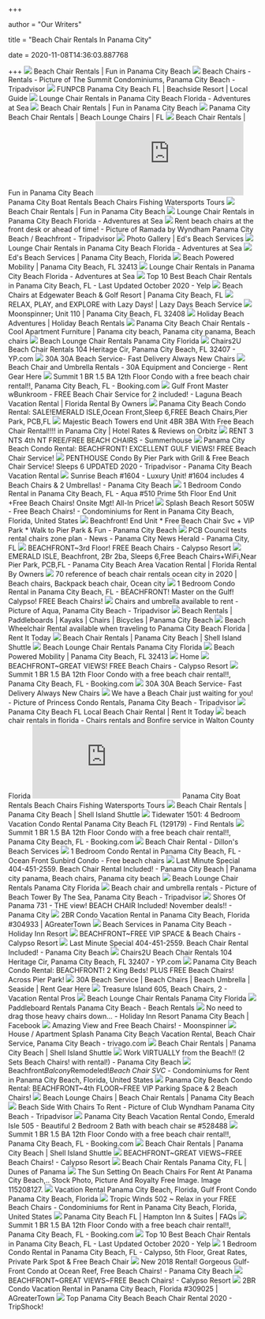+++
        
author = "Our Writers"
        
title = "Beach Chair Rentals In Panama City"
        
date = 2020-11-08T14:36:03.887768
        
+++
[ ![](https://funpcb.com/wp-content/uploads/2018/02/beach-chairs-768x466.jpg)](https://funpcb.com/wp-content/uploads/2018/02/beach-chairs-768x466.jpg) Beach Chair Rentals | Fun in Panama City Beach
[ ![](https://media-cdn.tripadvisor.com/media/photo-s/01/05/22/60/beach-chairs-rentals.jpg)](https://media-cdn.tripadvisor.com/media/photo-s/01/05/22/60/beach-chairs-rentals.jpg) Beach Chairs - Rentals - Picture of The Summit Condominiums, Panama City  Beach - Tripadvisor
[ ![](https://beachsideresortpanamacitybeach.com/wp-content/uploads/beachside-beach-rentals.jpg)](https://beachsideresortpanamacitybeach.com/wp-content/uploads/beachside-beach-rentals.jpg) FUNPCB Panama City Beach FL | Beachside Resort | Local Guide
[ ![](https://www.watersportspc.com/images/9794F72C-5169-4208-B931-4C6DD1287801.jpeg)](https://www.watersportspc.com/images/9794F72C-5169-4208-B931-4C6DD1287801.jpeg) Lounge Chair Rentals in Panama City Beach Florida - Adventures at Sea
[ ![](https://funpcb.com/wp-content/uploads/2018/02/beach-chair-rentals-panama-city-beach-gallery-3-768x393.jpg)](https://funpcb.com/wp-content/uploads/2018/02/beach-chair-rentals-panama-city-beach-gallery-3-768x393.jpg) Beach Chair Rentals | Fun in Panama City Beach
[ ![](https://beachrentalspcb.com/wp-content/uploads/2016/06/beach-chair-rentals-panama-city-beach.jpg)](https://beachrentalspcb.com/wp-content/uploads/2016/06/beach-chair-rentals-panama-city-beach.jpg) Panama City Beach Chair Rentals | Beach Lounge Chairs | FL
[ ![](https://funpcb.com/wp-content/uploads/2018/02/beach-chair-rentals-panama-city-beach-gallery-1.jpg)](https://funpcb.com/wp-content/uploads/2018/02/beach-chair-rentals-panama-city-beach-gallery-1.jpg) Beach Chair Rentals | Fun in Panama City Beach
[ ![](https://www.panamabeachservice.com/wp-content/themes/panamabeachservice/tools/timthumb.php?src=/wp-content/sdaolpu/2011/03/beach.png&h=335&w=994&zc=1)](https://www.panamabeachservice.com/wp-content/themes/panamabeachservice/tools/timthumb.php?src=/wp-content/sdaolpu/2011/03/beach.png&h=335&w=994&zc=1) Panama City Boat Rentals Beach Chairs Fishing Watersports Tours
[ ![](https://funpcb.com/wp-content/uploads/2018/02/beach-chair-rentals-panama-city-beach-gallery-2.jpg)](https://funpcb.com/wp-content/uploads/2018/02/beach-chair-rentals-panama-city-beach-gallery-2.jpg) Beach Chair Rentals | Fun in Panama City Beach
[ ![](https://www.watersportspc.com/images/36321808_10156411089473834_2271247696184475648_n.jpg)](https://www.watersportspc.com/images/36321808_10156411089473834_2271247696184475648_n.jpg) Lounge Chair Rentals in Panama City Beach Florida - Adventures at Sea
[ ![](https://media-cdn.tripadvisor.com/media/photo-s/17/46/ad/d2/rent-beach-chairs-at.jpg)](https://media-cdn.tripadvisor.com/media/photo-s/17/46/ad/d2/rent-beach-chairs-at.jpg) Rent beach chairs at the front desk or ahead of time! - Picture of Ramada  by Wyndham Panama City Beach / Beachfront - Tripadvisor
[ ![](http://www.edsbeachservicesinc.com/wp-content/gallery/the-beach/079.jpg)](http://www.edsbeachservicesinc.com/wp-content/gallery/the-beach/079.jpg) Photo Gallery | Ed's Beach Services
[ ![](https://www.watersportspc.com/images/38426804_10156505310423834_3080007054681702400_n.jpg)](https://www.watersportspc.com/images/38426804_10156505310423834_3080007054681702400_n.jpg) Lounge Chair Rentals in Panama City Beach Florida - Adventures at Sea
[ ![](https://www.edsbeachservicesinc.com/wp-content/gallery/homepage/home1_0.jpg)](https://www.edsbeachservicesinc.com/wp-content/gallery/homepage/home1_0.jpg) Ed's Beach Services | Panama City Beach, Florida
[ ![](https://assets.simpleviewinc.com/simpleview/image/fetch/c_limit,q_75,w_1200/https://assets.simpleviewinc.com/simpleview/image/upload/crm/panamacitybeach/rainbow-umbrella_a85ceda8-5056-a36a-0bcee1b75ac97f7f.jpg)](https://assets.simpleviewinc.com/simpleview/image/fetch/c_limit,q_75,w_1200/https://assets.simpleviewinc.com/simpleview/image/upload/crm/panamacitybeach/rainbow-umbrella_a85ceda8-5056-a36a-0bcee1b75ac97f7f.jpg) Beach Powered Mobility | Panama City Beach, FL 32413
[ ![](https://www.watersportspc.com/images/41808177_10156611741598834_8585491718915227648_n.jpg)](https://www.watersportspc.com/images/41808177_10156611741598834_8585491718915227648_n.jpg) Lounge Chair Rentals in Panama City Beach Florida - Adventures at Sea
[ ![](https://s3-media0.fl.yelpcdn.com/bphoto/gfasUhhS68b9nJhr0LsEkA/ls.jpg)](https://s3-media0.fl.yelpcdn.com/bphoto/gfasUhhS68b9nJhr0LsEkA/ls.jpg) Top 10 Best Beach Chair Rentals in Panama City Beach, FL - Last Updated  October 2020 - Yelp
[ ![](http://gointothebeach.com/wp-content/uploads/2018/02/BF8B320E-8F88-4595-9150-C7A422E3D862-1024x768.jpg)](http://gointothebeach.com/wp-content/uploads/2018/02/BF8B320E-8F88-4595-9150-C7A422E3D862-1024x768.jpg) Beach Chairs at Edgewater Beach & Golf Resort | Panama City Beach, FL
[ ![](https://lazydaysbeachservice.com/wp-content/uploads/2020/05/beach-umbrella-chairs.png)](https://lazydaysbeachservice.com/wp-content/uploads/2020/05/beach-umbrella-chairs.png) RELAX, PLAY, and EXPLORE with Lazy Days! | Lazy Days Beach Service
[ ![](https://assets.simpleviewinc.com/simpleview/image/fetch/c_fill,h_376,q_75,w_564/https://assets.simpleviewinc.com/simpleview/image/upload/crm/panamacitybeach/IMG_66050_a817c11b-5056-a36a-0b54189de4072f3b.jpg)](https://assets.simpleviewinc.com/simpleview/image/fetch/c_fill,h_376,q_75,w_564/https://assets.simpleviewinc.com/simpleview/image/upload/crm/panamacitybeach/IMG_66050_a817c11b-5056-a36a-0b54189de4072f3b.jpg) Moonspinner; Unit 110 | Panama City Beach, FL 32408
[ ![](https://www.holidaybeachrentals.com/custimages/beach%20chairs/BeachChairs.jpg)](https://www.holidaybeachrentals.com/custimages/beach%20chairs/BeachChairs.jpg) Holiday Beach Adventures | Holiday Beach Rentals
[ ![](https://i.pinimg.com/originals/de/59/06/de59061ff02c03b7dd3c7bb5d1a8f556.jpg)](https://i.pinimg.com/originals/de/59/06/de59061ff02c03b7dd3c7bb5d1a8f556.jpg) Panama City Beach Chair Rentals - Cool Apartment Furniture | Panama city  beach, Panama city panama, Beach chairs
[ ![](http://www.sunshinewatersportsofpc.com/chad%20umbrella.jpg)](http://www.sunshinewatersportsofpc.com/chad%20umbrella.jpg) Beach Lounge Chair Rentals Panama City Florida
[ ![](https://i1.ypcdn.com/blob/24483f688bb176a99873c9e26592f54709840134_400x260_crop.jpg)](https://i1.ypcdn.com/blob/24483f688bb176a99873c9e26592f54709840134_400x260_crop.jpg) Chairs2U Beach Chair Rentals 104 Heritage Cir, Panama City Beach, FL 32407  - YP.com
[ ![](https://www.therentalshop30a.com/media/catalog/category/Santa_Rosa_Beach_chair_rentals_beach_service.jpg)](https://www.therentalshop30a.com/media/catalog/category/Santa_Rosa_Beach_chair_rentals_beach_service.jpg) 30A 30A Beach Service- Fast Delivery Always New Chairs
[ ![](https://rentgearhere.com/wp-content/sdaolpu/2012/05/july-speacial3.jpg)](https://rentgearhere.com/wp-content/sdaolpu/2012/05/july-speacial3.jpg) Beach Chair and Umbrella Rentals - 30A Equipment and Concierge - Rent Gear  Here
[ ![](https://cf.bstatic.com/images/hotel/max1280x900/231/231875612.jpg)](https://cf.bstatic.com/images/hotel/max1280x900/231/231875612.jpg) Summit 1 BR 1.5 BA 12th Floor Condo with a free beach chair rental!!, Panama  City Beach, FL - Booking.com
[ ![](https://www.floridarentalbyowners.com/images/w.460/h.320/c.1/mr.0/d.listing_photos/sd.2018-01/i.cb85d17ff1f22f102dd8067f9966a1e5.jpg)](https://www.floridarentalbyowners.com/images/w.460/h.320/c.1/mr.0/d.listing_photos/sd.2018-01/i.cb85d17ff1f22f102dd8067f9966a1e5.jpg) Gulf Front Master wBunkroom - FREE Beach Chair Service for 2 included! -  Laguna Beach Vacation Rental | Florida Rental By Owners
[ ![](https://assets.floridarentals.com/assets/properties/2805/tn1_58238908515211677350.jpg)](https://assets.floridarentals.com/assets/properties/2805/tn1_58238908515211677350.jpg) Panama City Beach Condo Rental: SALE!EMERALD ISLE,Ocean Front,Sleep 6,FREE Beach  Chairs,Pier Park, PCB,FL
[ ![](https://images.trvl-media.com/hotels/34000000/33940000/33935400/33935354/4b2f7bda_z.jpg)](https://images.trvl-media.com/hotels/34000000/33940000/33935400/33935354/4b2f7bda_z.jpg) Majestic Beach Towers end Unit 4BR 3BA With Free Beach Chair Rental!!!! in Panama  City | Hotel Rates & Reviews on Orbitz
[ ![](https://res.cloudinary.com/rws-ecbyo/image/upload/q_auto,f_auto,c_scale,h_675/img_82a6b273d1332750_pool-area-view-from-balcony.jpg)](https://res.cloudinary.com/rws-ecbyo/image/upload/q_auto,f_auto,c_scale,h_675/img_82a6b273d1332750_pool-area-view-from-balcony.jpg) RENT 3 NTS 4th NT FREE/FREE BEACH CHAIRS - Summerhouse
[ ![](https://assets.floridarentals.com/assets/properties/2899/tn1_2428907415264152990.jpg)](https://assets.floridarentals.com/assets/properties/2899/tn1_2428907415264152990.jpg) Panama City Beach Condo Rental: BEACHFRONT! EXCELLENT GULF VIEWS! FREE Beach  Chair Service!
[ ![](https://media-cdn.tripadvisor.com/media/vr-splice-j/02/d0/c3/cb.jpg)](https://media-cdn.tripadvisor.com/media/vr-splice-j/02/d0/c3/cb.jpg) PENTHOUSE Condo By Pier Park with Grill & Free Beach Chair Service! Sleeps  6 UPDATED 2020 - Tripadvisor - Panama City Beach Vacation Rental
[ ![](https://odis.homeaway.com/odis/listing/9369e98e-0c06-43ab-ba0a-e79b8c648eaa.c10.jpg)](https://odis.homeaway.com/odis/listing/9369e98e-0c06-43ab-ba0a-e79b8c648eaa.c10.jpg) Sunrise Beach #1604 - Luxury Unit! #1604 includes 4 Beach Chairs & 2  Umbrellas! - Panama City Beach
[ ![](https://assets.floridarentals.com/assets/properties/1082/tn1_53415852515245220520.jpg)](https://assets.floridarentals.com/assets/properties/1082/tn1_53415852515245220520.jpg) 1 Bedroom Condo Rental in Panama City Beach, FL - Aqua #510 Prime 5th Floor  End Unit +Free Beach Chairs! Onsite Mgt! All-In Price!
[ ![](https://a0.muscache.com/im/pictures/4e01c4c0-6b24-47a1-a441-03da02d052f9.jpg?im_w=720)](https://a0.muscache.com/im/pictures/4e01c4c0-6b24-47a1-a441-03da02d052f9.jpg?im_w=720) Splash Beach Resort 505W - Free Beach Chairs! - Condominiums for Rent in Panama  City Beach, Florida, United States
[ ![](https://odis.homeaway.com/odis/listing/c9e7e4a3-1019-4e27-b72d-66cb7d761345.f6.jpg)](https://odis.homeaway.com/odis/listing/c9e7e4a3-1019-4e27-b72d-66cb7d761345.f6.jpg) Beachfront! End Unit * Free Beach Chair Svc + VIP Park * Walk to Pier Park  & Fun - Panama City Beach
[ ![](https://www.newsherald.com/storyimage/DA/20150717/NEWS/150719706/AR/0/AR-150719706.jpg?MaxW=600)](https://www.newsherald.com/storyimage/DA/20150717/NEWS/150719706/AR/0/AR-150719706.jpg?MaxW=600) PCB Council tests rental chairs zone plan - News - Panama City News Herald  - Panama City, FL
[ ![](https://res.cloudinary.com/rws-ecbyo/image/upload/q_auto,f_auto,c_scale,h_675/img_9947541feb9a3bfd_new-view-from-balcony-of-ocean.jpg)](https://res.cloudinary.com/rws-ecbyo/image/upload/q_auto,f_auto,c_scale,h_675/img_9947541feb9a3bfd_new-view-from-balcony-of-ocean.jpg) BEACHFRONT~3rd Floor! FREE Beach Chairs - Calypso Resort
[ ![](https://www.floridarentalbyowners.com/images/w.1280/h.853/c.1/mr.0/d.listing_photos/sd.2018-04/i.b19e70068177c3dbda4001840a35576d.jpg)](https://www.floridarentalbyowners.com/images/w.1280/h.853/c.1/mr.0/d.listing_photos/sd.2018-04/i.b19e70068177c3dbda4001840a35576d.jpg) EMERALD ISLE, Beachfront, 2Br 2ba, Sleeps 6,Free Beach Chairs+WiFi,Near  Pier Park, PCB,FL - Panama City Beach Area Vacation Rental | Florida Rental  By Owners
[ ![](https://i.pinimg.com/originals/ad/ee/7d/adee7d937fdd1b6a2deed9806e72c786.jpg)](https://i.pinimg.com/originals/ad/ee/7d/adee7d937fdd1b6a2deed9806e72c786.jpg) 70 reference of beach chair rentals ocean city in 2020 | Beach chairs,  Backpack beach chair, Ocean city
[ ![](https://assets.floridarentals.com/assets/properties/3008/tn1_42450854915223396010.jpg)](https://assets.floridarentals.com/assets/properties/3008/tn1_42450854915223396010.jpg) 1 Bedroom Condo Rental in Panama City Beach, FL - BEACHFRONT! Master on the  Gulf! Calypso! FREE Beach Chairs!
[ ![](https://media-cdn.tripadvisor.com/media/photo-s/02/86/84/8a/filename-img-8075-jpg.jpg)](https://media-cdn.tripadvisor.com/media/photo-s/02/86/84/8a/filename-img-8075-jpg.jpg) Chairs and umbrella available to rent - Picture of Aqua, Panama City Beach  - Tripadvisor
[ ![](https://beachrentalspcb.com/wp-content/uploads/2016/06/sunset.jpg)](https://beachrentalspcb.com/wp-content/uploads/2016/06/sunset.jpg) Beach Rentals | Paddleboards | Kayaks | Chairs | Bicycles | Panama City  Beach
[ ![](https://www.rentittoday.com/cmsAdmin/uploads/pushchair1_004.jpg)](https://www.rentittoday.com/cmsAdmin/uploads/pushchair1_004.jpg) Beach Wheelchair Rental available when traveling to Panama City Beach  Florida | Rent It Today
[ ![](https://www.shellislandshuttle.com/wp-content/uploads/2017/08/BeachChairs-1024x236.jpg)](https://www.shellislandshuttle.com/wp-content/uploads/2017/08/BeachChairs-1024x236.jpg) Beach Chair Rentals | Panama City Beach | Shell Island Shuttle
[ ![](http://www.sunshinewatersportsofpc.com/beach%20slammin.jpg)](http://www.sunshinewatersportsofpc.com/beach%20slammin.jpg) Beach Lounge Chair Rentals Panama City Florida
[ ![](https://assets.simpleviewinc.com/simpleview/image/fetch/c_limit,q_75,w_1200/https://assets.simpleviewinc.com/simpleview/image/upload/crm/panamacitybeach/push-mail_a84e3fab-5056-a36a-0bd5f2af5ee74f84.png)](https://assets.simpleviewinc.com/simpleview/image/fetch/c_limit,q_75,w_1200/https://assets.simpleviewinc.com/simpleview/image/upload/crm/panamacitybeach/push-mail_a84e3fab-5056-a36a-0bd5f2af5ee74f84.png) Beach Powered Mobility | Panama City Beach, FL 32413
[ ![](http://nebula.wsimg.com/2d044f4ce5aa1ecc04d06ff00f9c9a2c?AccessKeyId=D5E5866CC6CB7A967D93&disposition=0&alloworigin=1)](http://nebula.wsimg.com/2d044f4ce5aa1ecc04d06ff00f9c9a2c?AccessKeyId=D5E5866CC6CB7A967D93&disposition=0&alloworigin=1) Home
[ ![](https://res.cloudinary.com/rws-ecbyo/image/upload/q_auto,f_auto,c_scale,h_675/img_7bca5229217d81d0_main-living-area-seating-windows-open.jpg)](https://res.cloudinary.com/rws-ecbyo/image/upload/q_auto,f_auto,c_scale,h_675/img_7bca5229217d81d0_main-living-area-seating-windows-open.jpg) BEACHFRONT~GREAT VIEWS! FREE Beach Chairs - Calypso Resort
[ ![](https://cf.bstatic.com/images/hotel/max1024x768/231/231875502.jpg)](https://cf.bstatic.com/images/hotel/max1024x768/231/231875502.jpg) Summit 1 BR 1.5 BA 12th Floor Condo with a free beach chair rental!!, Panama  City Beach, FL - Booking.com
[ ![](https://www.therentalshop30a.com/media/wysiwyg/The_rental_Shop30A_Santa_Rosa_Beach_chair_and_umbrella_rental.jpg)](https://www.therentalshop30a.com/media/wysiwyg/The_rental_Shop30A_Santa_Rosa_Beach_chair_and_umbrella_rental.jpg) 30A 30A Beach Service- Fast Delivery Always New Chairs
[ ![](https://media-cdn.tripadvisor.com/media/photo-s/01/d2/a9/19/we-have-a-beach-chair.jpg)](https://media-cdn.tripadvisor.com/media/photo-s/01/d2/a9/19/we-have-a-beach-chair.jpg) We have a Beach Chair just waiting for you! - Picture of Princess Condo  Rentals, Panama City Beach - Tripadvisor
[ ![](https://www.rentittoday.com/cmsAdmin/uploads/thumb/beachchair.jpg)](https://www.rentittoday.com/cmsAdmin/uploads/thumb/beachchair.jpg) Panama City Beach FL Local Beach Chair Rental | Rent It Today
[ ![](https://i.pinimg.com/originals/5e/fd/d1/5efdd1cac99ccabf4e3bec1723048cfc.jpg)](https://i.pinimg.com/originals/5e/fd/d1/5efdd1cac99ccabf4e3bec1723048cfc.jpg) beach chair rentals in florida - Chairs rentals and Bonfire service in  Walton County Florida
[ ![](https://www.panamabeachservice.com/wp-content/themes/panamabeachservice/tools/timthumb.php?src=/wp-content/sdaolpu/2011/03/jetski.jpg&h=335&w=994&zc=1)](https://www.panamabeachservice.com/wp-content/themes/panamabeachservice/tools/timthumb.php?src=/wp-content/sdaolpu/2011/03/jetski.jpg&h=335&w=994&zc=1) Panama City Boat Rentals Beach Chairs Fishing Watersports Tours
[ ![](https://www.shellislandshuttle.com/wp-content/uploads/2019/05/BeachChair_Rentals_preview-1024x539.jpeg)](https://www.shellislandshuttle.com/wp-content/uploads/2019/05/BeachChair_Rentals_preview-1024x539.jpeg) Beach Chair Rentals | Panama City Beach | Shell Island Shuttle
[ ![](https://www.findrentals.com/vacations/rentals/10239/129179/panama-city-beach-condo-tidewater-1501-1.jpg)](https://www.findrentals.com/vacations/rentals/10239/129179/panama-city-beach-condo-tidewater-1501-1.jpg) Tidewater 1501: 4 Bedroom Vacation Condo Rental Panama City Beach FL  (129179) - Find Rentals
[ ![](https://cf.bstatic.com/images/hotel/max1024x768/231/231875595.jpg)](https://cf.bstatic.com/images/hotel/max1024x768/231/231875595.jpg) Summit 1 BR 1.5 BA 12th Floor Condo with a free beach chair rental!!, Panama  City Beach, FL - Booking.com
[ ![](https://img1.wsimg.com/isteam/ip/4d611e0e-c7b1-4974-bc1e-fb6513d28d34/fb_106897703189605_2048x1536.jpg)](https://img1.wsimg.com/isteam/ip/4d611e0e-c7b1-4974-bc1e-fb6513d28d34/fb_106897703189605_2048x1536.jpg) Beach Chair Rental - Dillon's Beach Services
[ ![](https://assets.floridarentals.com/assets/properties/6952/tn1_171432490815682350940.jpg)](https://assets.floridarentals.com/assets/properties/6952/tn1_171432490815682350940.jpg) 1 Bedroom Condo Rental in Panama City Beach, FL - Ocean Front Sunbird Condo  - Free beach chairs
[ ![](https://i.pinimg.com/originals/7e/ac/f5/7eacf5182aa4f32dee83a80505556d6d.jpg)](https://i.pinimg.com/originals/7e/ac/f5/7eacf5182aa4f32dee83a80505556d6d.jpg) Last Minute Special 404-451-2559. Beach Chair Rental Included! - Panama  City Beach | Panama city panama, Beach chairs, Panama city beach
[ ![](http://www.sunshinewatersportsofpc.com/the%20crew.jpg)](http://www.sunshinewatersportsofpc.com/the%20crew.jpg) Beach Lounge Chair Rentals Panama City Florida
[ ![](https://media-cdn.tripadvisor.com/media/photo-s/04/5e/33/2c/beach-chair-and-umbrella.jpg)](https://media-cdn.tripadvisor.com/media/photo-s/04/5e/33/2c/beach-chair-and-umbrella.jpg) Beach chair and umbrella rentals - Picture of Beach Tower By The Sea, Panama  City Beach - Tripadvisor
[ ![](https://media.vrbo.com/lodging/34000000/33970000/33961100/33961024/3dd5a4ab.f6.jpg)](https://media.vrbo.com/lodging/34000000/33970000/33961100/33961024/3dd5a4ab.f6.jpg) Shores Of Panama 731 - THE view! BEACH CHAIR Included! November deals!! - Panama  City
[ ![](https://odis.homeaway.com/odis/listing/2127a7f3-30c1-44b1-8976-21b84f943e0f.c6.jpg)](https://odis.homeaway.com/odis/listing/2127a7f3-30c1-44b1-8976-21b84f943e0f.c6.jpg) 2BR Condo Vacation Rental in Panama City Beach, Florida #304933 |  AGreaterTown
[ ![](https://www.hipcbeach.com/wp-content/uploads/2015/03/beach-services-holiday-inn-resort_01.jpg)](https://www.hipcbeach.com/wp-content/uploads/2015/03/beach-services-holiday-inn-resort_01.jpg) Beach Services in Panama City Beach - Holiday Inn Resort
[ ![](https://res.cloudinary.com/rws-ecbyo/image/upload/f_auto,c_scale,h_474,q_auto/img_3da34469d59178c7_sofa-with-pillows-close-up.jpg)](https://res.cloudinary.com/rws-ecbyo/image/upload/f_auto,c_scale,h_474,q_auto/img_3da34469d59178c7_sofa-with-pillows-close-up.jpg) BEACHFRONT~FREE VIP SPACE & Beach Chairs - Calypso Resort
[ ![](https://odis.homeaway.com/odis/listing/e095cfbd-84cc-49ff-a79f-6e508e9e01ca.f6.jpg)](https://odis.homeaway.com/odis/listing/e095cfbd-84cc-49ff-a79f-6e508e9e01ca.f6.jpg) Last Minute Special 404-451-2559. Beach Chair Rental Included! - Panama  City Beach
[ ![](https://i4.ypcdn.com/blob/9758a3a8940458975020a0f15bacaa47a6a75457_240x260_crop.jpg)](https://i4.ypcdn.com/blob/9758a3a8940458975020a0f15bacaa47a6a75457_240x260_crop.jpg) Chairs2U Beach Chair Rentals 104 Heritage Cir, Panama City Beach, FL 32407  - YP.com
[ ![](https://assets.floridarentals.com/assets/properties/1807/tn1_37759602115531105180.jpg)](https://assets.floridarentals.com/assets/properties/1807/tn1_37759602115531105180.jpg) Panama City Beach Condo Rental: BEACHFRONT! 2 King Beds! PLUS FREE Beach  Chairs! Across Pier Park!
[ ![](https://rentgearhere.com/wp-content/sdaolpu/2020/05/Classic-Beach-Service.jpg)](https://rentgearhere.com/wp-content/sdaolpu/2020/05/Classic-Beach-Service.jpg) 30A Beach Service | Beach Chairs | Beach Umbrella | Seaside | Rent Gear Here
[ ![](https://images.vacationrentalpros.com/112TISLAND605PCN/112TISLAND605PCN-Original-1.jpg)](https://images.vacationrentalpros.com/112TISLAND605PCN/112TISLAND605PCN-Original-1.jpg) Treasure Island 605, Beach Chairs, 2 - Vacation Rental Pros
[ ![](http://www.sunshinewatersportsofpc.com/button%20beach%20chair.jpg)](http://www.sunshinewatersportsofpc.com/button%20beach%20chair.jpg) Beach Lounge Chair Rentals Panama City Florida
[ ![](http://beachrentalspcb.com/wp-content/uploads/2016/08/img_5994.jpg)](http://beachrentalspcb.com/wp-content/uploads/2016/08/img_5994.jpg) Paddleboard Rentals Panama City Beach - Beach Rentals
[ ![](https://lookaside.fbsbx.com/lookaside/crawler/media/?media_id=10156718075423995)](https://lookaside.fbsbx.com/lookaside/crawler/media/?media_id=10156718075423995) No need to drag those heavy chairs down... - Holiday Inn Resort Panama City  Beach | Facebook
[ ![](https://res.cloudinary.com/rws-ecbyo/image/upload/f_auto,c_scale,h_474,q_auto/img_3a88ed593090944c_gptempdownload-2.jpeg)](https://res.cloudinary.com/rws-ecbyo/image/upload/f_auto,c_scale,h_474,q_auto/img_3a88ed593090944c_gptempdownload-2.jpeg) Amazing View and Free Beach Chairs! - Moonspinner
[ ![](https://imgcy.trivago.com/c_lfill,d_dummy.jpeg,e_sharpen:60,f_auto,h_450,q_auto,w_450/itemimages/99/72/9972176.jpeg)](https://imgcy.trivago.com/c_lfill,d_dummy.jpeg,e_sharpen:60,f_auto,h_450,q_auto,w_450/itemimages/99/72/9972176.jpeg) House / Apartment Splash Panama City Beach Vacation Rental, Beach Chair  Service, Panama City Beach - trivago.com
[ ![](https://www.shellislandshuttle.com/wp-content/uploads/2017/08/subpage_image_beachchairs-1024x373.jpg)](https://www.shellislandshuttle.com/wp-content/uploads/2017/08/subpage_image_beachchairs-1024x373.jpg) Beach Chair Rentals | Panama City Beach | Shell Island Shuttle
[ ![](https://odis.homeaway.com/odis/listing/d565bdbd-55af-408c-83aa-a6b7ba3fac97.c10.jpg)](https://odis.homeaway.com/odis/listing/d565bdbd-55af-408c-83aa-a6b7ba3fac97.c10.jpg) Work VIRTUALLY from the Beach!! (2 Sets Beach Chairs! with rental!) - Panama  City Beach
[ ![](https://a0.muscache.com/im/pictures/27e36c00-7994-4b45-aaa0-20025e94102a.jpg?im_w=720)](https://a0.muscache.com/im/pictures/27e36c00-7994-4b45-aaa0-20025e94102a.jpg?im_w=720) Beachfront*Balcony*Remodeled!*Beach Chair SVC* - Condominiums for Rent in Panama  City Beach, Florida, United States
[ ![](https://assets.floridarentals.com/assets/properties/7815/tn1_16879392515793033630.jpg)](https://assets.floridarentals.com/assets/properties/7815/tn1_16879392515793033630.jpg) Panama City Beach Condo Rental: BEACHFRONT~4th FLOOR~FREE VIP Parking Space  & 2 Beach Chairs!
[ ![](https://i0.wp.com/jimbosbeach.com/wp-content/uploads/2016/07/Panama-City-Beach-Florida1.jpg?resize=380%2C285)](https://i0.wp.com/jimbosbeach.com/wp-content/uploads/2016/07/Panama-City-Beach-Florida1.jpg?resize=380%2C285) Beach Lounge Chairs | Beach Chair Rentals | Panama City Beach
[ ![](https://media-cdn.tripadvisor.com/media/photo-s/01/2c/75/26/beach-side-with-chairs.jpg)](https://media-cdn.tripadvisor.com/media/photo-s/01/2c/75/26/beach-side-with-chairs.jpg) Beach Side With Chairs To Rent - Picture of Club Wyndham Panama City Beach  - Tripadvisor
[ ![](https://images.beachhouse.com/files/528488_506.jpg)](https://images.beachhouse.com/files/528488_506.jpg) Panama City Beach Vacation Rental Condo, Emerald Isle 505 - Beautiful 2  Bedroom 2 Bath with beach chair se #528488
[ ![](https://cf.bstatic.com/images/hotel/max1024x768/231/231875604.jpg)](https://cf.bstatic.com/images/hotel/max1024x768/231/231875604.jpg) Summit 1 BR 1.5 BA 12th Floor Condo with a free beach chair rental!!, Panama  City Beach, FL - Booking.com
[ ![](https://www.shellislandshuttle.com/wp-content/themes/shellislandshuttle/assets/images/boat-rentals.jpg)](https://www.shellislandshuttle.com/wp-content/themes/shellislandshuttle/assets/images/boat-rentals.jpg) Beach Chair Rentals | Panama City Beach | Shell Island Shuttle
[ ![](https://res.cloudinary.com/rws-ecbyo/image/upload/f_auto,c_scale,h_474,q_auto/img_f946a0b8b5b4e188_view-to-east---enhanced---new.jpg)](https://res.cloudinary.com/rws-ecbyo/image/upload/f_auto,c_scale,h_474,q_auto/img_f946a0b8b5b4e188_view-to-east---enhanced---new.jpg) BEACHFRONT~GREAT VIEWS~FREE Beach Chairs! - Calypso Resort
[ ![](http://dunesofpanama.com/wp-content/uploads/2020/06/bldgd.jpg)](http://dunesofpanama.com/wp-content/uploads/2020/06/bldgd.jpg) Beach Chair Rentals Panama City, FL | Dunes of Panama
[ ![](https://previews.123rf.com/images/romarti/romarti1811/romarti181100003/115208127-the-sun-setting-on-beach-chairs-for-rent-at-panama-city-beach-florida-gives-the-sand-a-pink-tinge-.jpg)](https://previews.123rf.com/images/romarti/romarti1811/romarti181100003/115208127-the-sun-setting-on-beach-chairs-for-rent-at-panama-city-beach-florida-gives-the-sand-a-pink-tinge-.jpg) The Sun Setting On Beach Chairs For Rent At Panama City Beach,.. Stock  Photo, Picture And Royalty Free Image. Image 115208127.
[ ![](https://cdn.liverez.com/5/11618/1/152022/800/1.jpg?v=3/25/2019%2010:06:46%20PM)](https://cdn.liverez.com/5/11618/1/152022/800/1.jpg?v=3/25/2019%2010:06:46%20PM) Vacation Rental Panama City Beach, Florida, Gulf Front Condo Panama City  Beach, Florida
[ ![](https://a0.muscache.com/im/pictures/6b6f4147-2979-4d57-ae6a-192f3267470c.jpg?im_w=720)](https://a0.muscache.com/im/pictures/6b6f4147-2979-4d57-ae6a-192f3267470c.jpg?im_w=720) Tropic Winds 502 ~ Relax in your FREE Beach Chairs - Condominiums for Rent  in Panama City Beach, Florida, United States
[ ![](https://hamptoninnandsuitespanamacitybeach.com/wp-content/uploads/Hampton-FAQ-Banner-Featured-Image.jpg)](https://hamptoninnandsuitespanamacitybeach.com/wp-content/uploads/Hampton-FAQ-Banner-Featured-Image.jpg) Panama City Beach FL | Hampton Inn & Suites | FAQs
[ ![](https://cf.bstatic.com/images/hotel/max1024x768/231/231875613.jpg)](https://cf.bstatic.com/images/hotel/max1024x768/231/231875613.jpg) Summit 1 BR 1.5 BA 12th Floor Condo with a free beach chair rental!!, Panama  City Beach, FL - Booking.com
[ ![](https://s3-media0.fl.yelpcdn.com/bphoto/F6GSzb6hAFoTXOJGJBIkyg/ls.jpg)](https://s3-media0.fl.yelpcdn.com/bphoto/F6GSzb6hAFoTXOJGJBIkyg/ls.jpg) Top 10 Best Beach Chair Rentals in Panama City Beach, FL - Last Updated  October 2020 - Yelp
[ ![](https://assets.floridarentals.com/assets/properties/6758/tn1_139850635615656299370.jpg)](https://assets.floridarentals.com/assets/properties/6758/tn1_139850635615656299370.jpg) 1 Bedroom Condo Rental in Panama City Beach, FL - Calypso, 5th Floor, Great  Rates, Private Park Spot & Free Beach Chair
[ ![](https://odis.homeaway.com/odis/listing/cde16436-3b57-49a1-8108-d8e98a1d599d.c10.jpg)](https://odis.homeaway.com/odis/listing/cde16436-3b57-49a1-8108-d8e98a1d599d.c10.jpg) New 2018 Rental! Gorgeous Gulf-Front Condo at Ocean Reef, Free Beach Chairs!  - Panama City Beach
[ ![](https://res.cloudinary.com/rws-ecbyo/image/upload/f_auto,c_scale,h_474,q_auto/gallery_1517693332_aerial-view-of-calypso-resort.jpg)](https://res.cloudinary.com/rws-ecbyo/image/upload/f_auto,c_scale,h_474,q_auto/gallery_1517693332_aerial-view-of-calypso-resort.jpg) BEACHFRONT~GREAT VIEWS~FREE Beach Chairs! - Calypso Resort
[ ![](https://odis.homeaway.com/odis/listing/c0c1ddd9-928f-46cc-886a-a74e37634b0d.c6.jpg)](https://odis.homeaway.com/odis/listing/c0c1ddd9-928f-46cc-886a-a74e37634b0d.c6.jpg) 2BR Condo Vacation Rental in Panama City Beach, Florida #309025 |  AGreaterTown
[ ![](https://images.tripshock.com/activity/1656/640x480/30A-Beach-Bonfires-By-Shoreline-Beach-Service.jpg)](https://images.tripshock.com/activity/1656/640x480/30A-Beach-Bonfires-By-Shoreline-Beach-Service.jpg) Top Panama City Beach Beach Chair Rental 2020 - TripShock!

